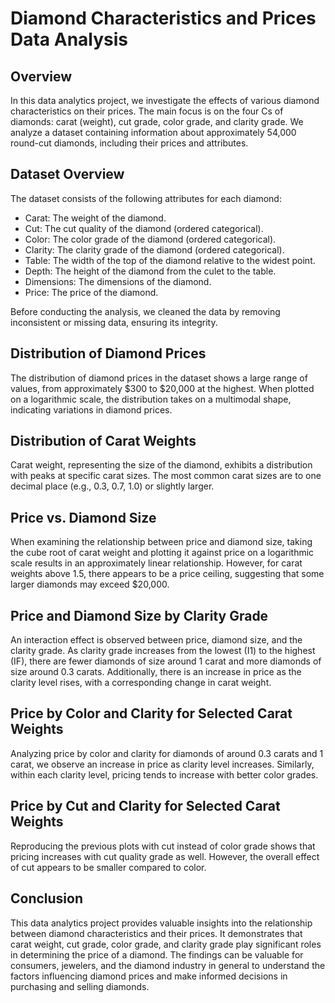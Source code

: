# Diamond Characteristics and Prices Data Analysis

## Overview

In this data analytics project, we investigate the effects of various diamond characteristics on their prices. The main focus is on the four Cs of diamonds: carat (weight), cut grade, color grade, and clarity grade. We analyze a dataset containing information about approximately 54,000 round-cut diamonds, including their prices and attributes.

## Dataset Overview

The dataset consists of the following attributes for each diamond:

- Carat: The weight of the diamond.
- Cut: The cut quality of the diamond (ordered categorical).
- Color: The color grade of the diamond (ordered categorical).
- Clarity: The clarity grade of the diamond (ordered categorical).
- Table: The width of the top of the diamond relative to the widest point.
- Depth: The height of the diamond from the culet to the table.
- Dimensions: The dimensions of the diamond.
- Price: The price of the diamond.

Before conducting the analysis, we cleaned the data by removing inconsistent or missing data, ensuring its integrity.

## Distribution of Diamond Prices

The distribution of diamond prices in the dataset shows a large range of values, from approximately $300 to $20,000 at the highest. When plotted on a logarithmic scale, the distribution takes on a multimodal shape, indicating variations in diamond prices.

## Distribution of Carat Weights

Carat weight, representing the size of the diamond, exhibits a distribution with peaks at specific carat sizes. The most common carat sizes are to one decimal place (e.g., 0.3, 0.7, 1.0) or slightly larger.

## Price vs. Diamond Size

When examining the relationship between price and diamond size, taking the cube root of carat weight and plotting it against price on a logarithmic scale results in an approximately linear relationship. However, for carat weights above 1.5, there appears to be a price ceiling, suggesting that some larger diamonds may exceed $20,000.

## Price and Diamond Size by Clarity Grade

An interaction effect is observed between price, diamond size, and the clarity grade. As clarity grade increases from the lowest (I1) to the highest (IF), there are fewer diamonds of size around 1 carat and more diamonds of size around 0.3 carats. Additionally, there is an increase in price as the clarity level rises, with a corresponding change in carat weight.

## Price by Color and Clarity for Selected Carat Weights

Analyzing price by color and clarity for diamonds of around 0.3 carats and 1 carat, we observe an increase in price as clarity level increases. Similarly, within each clarity level, pricing tends to increase with better color grades.

## Price by Cut and Clarity for Selected Carat Weights

Reproducing the previous plots with cut instead of color grade shows that pricing increases with cut quality grade as well. However, the overall effect of cut appears to be smaller compared to color.

## Conclusion

This data analytics project provides valuable insights into the relationship between diamond characteristics and their prices. It demonstrates that carat weight, cut grade, color grade, and clarity grade play significant roles in determining the price of a diamond. The findings can be valuable for consumers, jewelers, and the diamond industry in general to understand the factors influencing diamond prices and make informed decisions in purchasing and selling diamonds.
